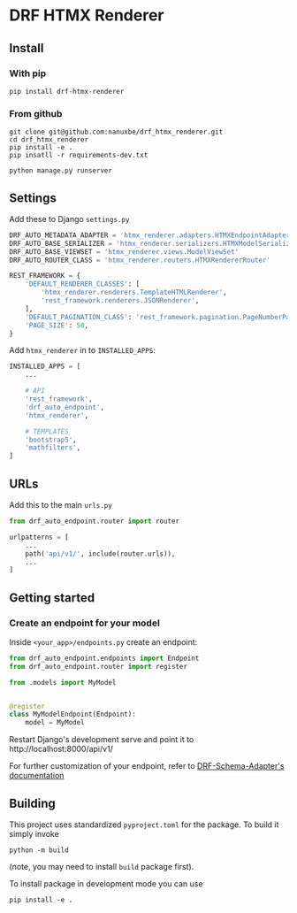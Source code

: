 # DRF HTMX Renderer

## Install

### With pip

```
pip install drf-htmx-renderer
```

### From github

```
git clone git@github.com:nanuxbe/drf_htmx_renderer.git
cd drf_htmx_renderer
pip install -e .
pip insatll -r requirements-dev.txt

python manage.py runserver
```

## Settings

Add these to Django `settings.py`

```python
DRF_AUTO_METADATA_ADAPTER = 'htmx_renderer.adapters.HTMXEndpointAdapter'
DRF_AUTO_BASE_SERIALIZER = 'htmx_renderer.serializers.HTMXModelSerializer'
DRF_AUTO_BASE_VIEWSET = 'htmx_renderer.views.ModelViewSet'
DRF_AUTO_ROUTER_CLASS = 'htmx_renderer.routers.HTMXRendererRouter'

REST_FRAMEWORK = {
    'DEFAULT_RENDERER_CLASSES': [
        'htmx_renderer.renderers.TemplateHTMLRenderer',
        'rest_framework.renderers.JSONRenderer',
    ],
    'DEFAULT_PAGINATION_CLASS': 'rest_framework.pagination.PageNumberPagination',
    'PAGE_SIZE': 50,
}
```

Add `htmx_renderer` in to `INSTALLED_APPS`:

```python
INSTALLED_APPS = [
    ...

    # API
    'rest_framework',
    'drf_auto_endpoint',
    'htmx_renderer',

    # TEMPLATES
    'bootstrap5',
    'mathfilters',
]
```

## URLs

Add this to the main `urls.py`

```python
from drf_auto_endpoint.router import router

urlpatterns = [
    ...
    path('api/v1/', include(router.urls)),
    ...
]
```

## Getting started

### Create an endpoint for your model

Inside `<your_app>/endpoints.py` create an endpoint:

```python
from drf_auto_endpoint.endpoints import Endpoint
from drf_auto_endpoint.router import register

from .models import MyModel


@register
class MyModelEndpoint(Endpoint):
    model = MyModel
```

Restart Django's development serve and point it to http://localhost:8000/api/v1/

For further customization of your endpoint, refer to [DRF-Schema-Adapter's documentation](https://drf-schema-adapter.readthedocs.io/en/latest/drf_auto_endpoint/endpoint/)

## Building

This project uses standardized `pyproject.toml` for the package. To build it simply invoke

    python -m build

(note, you may need to install `build` package first).

To install package in development mode you can use

    pip install -e .

